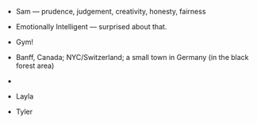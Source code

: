 - Sam — prudence, judgement, creativity, honesty, fairness 
- Emotionally Intelligent — surprised about that.
- Gym!
- Banff, Canada; NYC/Switzerland; a small town in Germany (in the black forest area)
- 

- Layla 
- Tyler 